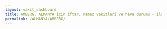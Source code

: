```yaml
---
layout: vakit_dashboard
title: AMBERG, ALMANYA için iftar, namaz vakitleri ve hava durumu - ilçe/eyalet seç
permalink: /ALMANYA/AMBERG/
---
```


<script type="text/javascript">
  var GLOBAL_COUNTRY = 'ALMANYA';
  var GLOBAL_CITY = 'AMBERG';
  var GLOBAL_STATE = '';
  var lat = 72;
  var lon = 21;
</script>
